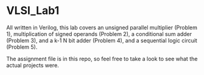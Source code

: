 # VLSI_Lab1
All written in Verilog, this lab covers an unsigned parallel multiplier (Problem 1), multiplication of signed operands (Problem 2), a conditional sum adder (Problem 3), and a k-1 N bit adder (Problem 4), and a sequential logic circuit (Problem 5).

The assignment file is in this repo, so feel free to take a look to see what the actual projects were.

